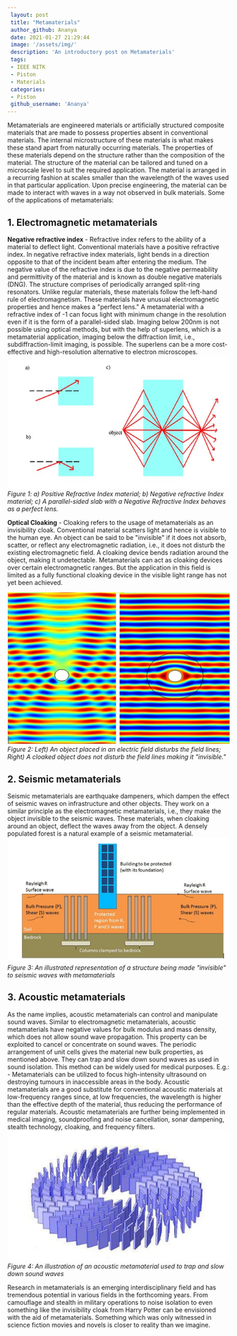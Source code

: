 ```yaml
---
 layout: post
 title: "Metamaterials"
 author_github: Ananya
 date: 2021-01-27 21:29:44
 image: '/assets/img/'
 description: 'An introductory post on Metamaterials'
 tags:
 - IEEE NITK
 - Piston
 - Materials
 categories:
 - Piston
 github_username: 'Ananya'
---
```

Metamaterials are engineered materials or artificially structured composite materials that are made to possess properties absent in conventional materials. The internal microstructure of these materials is what makes these stand apart from naturally occurring materials. The properties of these materials depend on the structure rather than the composition of the material. The structure of the material can be tailored and tuned on a microscale level to suit the required application. The material is arranged in a recurring fashion at scales smaller than the wavelength of the waves used in that particular application. Upon precise engineering, the material can be made to interact with waves in a way not observed in bulk materials. Some of the applications of metamaterials:

## 1.	Electromagnetic metamaterials
**Negative refractive index** - Refractive index refers to the ability of a material to deflect light. Conventional materials have a positive refractive index. In negative refractive index materials, light bends in a direction opposite to that of the incident beam after entering the medium. The negative value of the refractive index is due to the negative permeability and permittivity of the material and is known as double negative materials (DNG). The structure comprises of periodically arranged split-ring resonators. Unlike regular materials, these materials follow the left-hand rule of electromagnetism. These materials have unusual electromagnetic properties and hence makes a "perfect lens." A metamaterial with a refractive index of -1 can focus light with minimum change in the resolution even if it is the form of a parallel-sided slab.
Imaging below 200nm is not possible using optical methods, but with the help of superlens, which is a metamaterial application, imaging below the diffraction limit, i.e., subdiffraction-limit imaging, is possible. The superlens can be a more cost-effective and high-resolution alternative to electron microscopes.
 ![Figure 1](/blog/assets/img/metamaterials/figure1.jpg)
*Figure 1: a) Positive Refractive Index material; b) Negative refractive Index material; c) A parallel-sided slab with a Negative Refractive Index behaves as a perfect lens.*

**Optical Cloaking** - Cloaking refers to the usage of metamaterials as an invisibility cloak. Conventional material scatters light and hence is visible to the human eye. An object can be said to be "invisible" if it does not absorb, scatter, or reflect any electromagnetic radiation, i.e., it does not disturb the existing electromagnetic field. A cloaking device bends radiation around the object, making it undetectable. Metamaterials can act as cloaking devices over certain electromagnetic ranges. But the application in this field is limited as a fully functional cloaking device in the visible light range has not yet been achieved.
 
 ![Figure 2](/blog/assets/img/metamaterials/figure2.jpg)
*Figure 2: Left) An object placed in an electric field disturbs the field lines; Right) A cloaked object does not disturb the field lines making it "invisible."*

## 2. Seismic metamaterials
Seismic metamaterials are earthquake dampeners, which dampen the effect of seismic waves on infrastructure and other objects. They work on a similar principle as the electromagnetic metamaterials, i.e., they make the object invisible to the seismic waves. These materials, when cloaking around an object, deflect the waves away from the object. A densely populated forest is a natural example of a seismic metamaterial. 
 ![Figure 3](/blog/assets/img/metamaterials/figure3.jpg)
*Figure 3: An illustrated representation of a structure being made "invisible" to seismic waves with metamaterials*

## 3.	Acoustic metamaterials 
As the name implies, acoustic metamaterials can control and manipulate sound waves. Similar to electromagnetic metamaterials, acoustic metamaterials have negative values for bulk modulus and mass density, which does not allow sound wave propagation. This property can be exploited to cancel or concentrate on sound waves. The periodic arrangement of unit cells gives the material new bulk properties, as mentioned above. They can trap and slow down sound waves as used in sound isolation. This method can be widely used for medical purposes. E.g.: - Metamaterials can be utilized to focus high-intensity ultrasound on destroying tumours in inaccessible areas in the body. Acoustic metamaterials are a good substitute for conventional acoustic materials at low-frequency ranges since, at low frequencies, the wavelength is higher than the effective depth of the material, thus reducing the performance of regular materials. Acoustic metamaterials are further being implemented in medical imaging, soundproofing and noise cancellation, sonar dampening, stealth technology, cloaking, and frequency filters.
 ![Figure 4](/blog/assets/img/metamaterials/figure4.jpg)
*Figure 4: An illustration of an acoustic metamaterial used to trap and slow down sound waves*

Research in metamaterials is an emerging interdisciplinary field and has tremendous potential in various fields in the forthcoming years. From camouflage and stealth in military operations to noise isolation to even something like the invisibility cloak from Harry Potter can be envisioned with the aid of metamaterials. Something which was only witnessed in science fiction movies and novels is closer to reality than we imagine.

 
